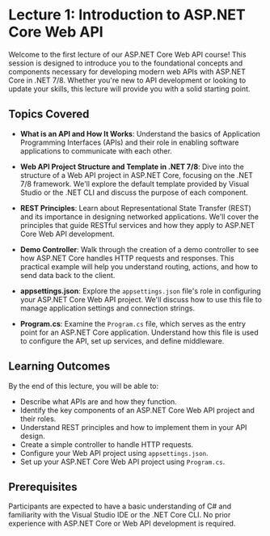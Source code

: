 # Lecture 1: Introduction to ASP.NET Core Web API
Welcome to the first lecture of our ASP.NET Core Web API course! This session is designed to introduce you to the foundational concepts and components necessary for developing modern web APIs with ASP.NET Core in .NET 7/8. Whether you're new to API development or looking to update your skills, this lecture will provide you with a solid starting point.

## Topics Covered

- **What is an API and How It Works**: Understand the basics of Application Programming Interfaces (APIs) and their role in enabling software applications to communicate with each other.

- **Web API Project Structure and Template in .NET 7/8**: Dive into the structure of a Web API project in ASP.NET Core, focusing on the .NET 7/8 framework. We'll explore the default template provided by Visual Studio or the .NET CLI and discuss the purpose of each component.

- **REST Principles**: Learn about Representational State Transfer (REST) and its importance in designing networked applications. We'll cover the principles that guide RESTful services and how they apply to ASP.NET Core Web API development.

- **Demo Controller**: Walk through the creation of a demo controller to see how ASP.NET Core handles HTTP requests and responses. This practical example will help you understand routing, actions, and how to send data back to the client.

- **appsettings.json**: Explore the `appsettings.json` file's role in configuring your ASP.NET Core Web API project. We'll discuss how to use this file to manage application settings and connection strings.

- **Program.cs**: Examine the `Program.cs` file, which serves as the entry point for an ASP.NET Core application. Understand how this file is used to configure the API, set up services, and define middleware.

## Learning Outcomes

By the end of this lecture, you will be able to:

- Describe what APIs are and how they function.
- Identify the key components of an ASP.NET Core Web API project and their roles.
- Understand REST principles and how to implement them in your API design.
- Create a simple controller to handle HTTP requests.
- Configure your Web API project using `appsettings.json`.
- Set up your ASP.NET Core Web API project using `Program.cs`.

## Prerequisites

Participants are expected to have a basic understanding of C# and familiarity with the Visual Studio IDE or the .NET Core CLI. No prior experience with ASP.NET Core or Web API development is required.


